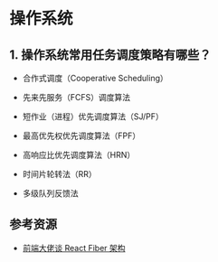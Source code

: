 # 操作系统

## 1. 操作系统常用任务调度策略有哪些？<Badge text="中等" type='warning' />

- 合作式调度（Cooperative Scheduling）
  
- 先来先服务（FCFS）调度算法

- 短作业（进程）优先调度算法（SJ/PF）

- 最高优先权优先调度算法（FPF）

- 高响应比优先调度算法（HRN）

- 时间片轮转法（RR）

- 多级队列反馈法


## 参考资源

- [前端大佬谈 React Fiber 架构](https://zhuanlan.zhihu.com/p/137234573)